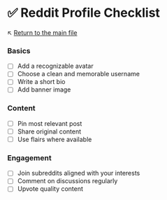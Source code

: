 # ✅ Reddit Profile Checklist

↖️ [Return to the main file](../README.md)

### Basics
- [ ] Add a recognizable avatar
- [ ] Choose a clean and memorable username
- [ ] Write a short bio
- [ ] Add banner image

### Content
- [ ] Pin most relevant post
- [ ] Share original content
- [ ] Use flairs where available

### Engagement
- [ ] Join subreddits aligned with your interests
- [ ] Comment on discussions regularly
- [ ] Upvote quality content
